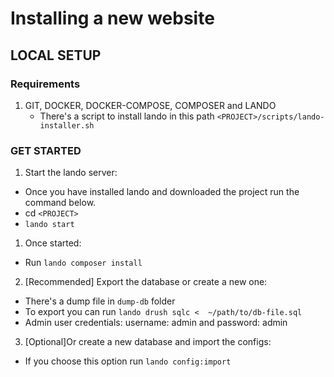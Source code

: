 # Installing a new website
## LOCAL SETUP
### Requirements
1. GIT, DOCKER, DOCKER-COMPOSE, COMPOSER and LANDO
   * There's a script to install lando in this path `<PROJECT>/scripts/lando-installer.sh`

### GET STARTED
1. Start the lando server:
  * Once you have installed lando and downloaded the project run the command below.
  * cd `<PROJECT>`
  * `lando start`

1. Once started:
  * Run `lando composer install`

2. [Recommended] Export the database or create a new one:
  * There's a dump file in `dump-db` folder
  * To export you can run `lando drush sqlc <  ~/path/to/db-file.sql`
  * Admin user credentials: username: admin and password: admin

3. [Optional]Or create a new database and import the configs:
  * If you choose this option run `lando config:import`
